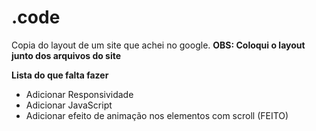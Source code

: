 # .code
Copia do layout de um site que achei no google. **OBS: Coloqui o layout junto dos arquivos do site**

**Lista do que falta fazer**
- Adicionar Responsividade
- Adicionar JavaScript
- Adicionar efeito de animação nos elementos com scroll (FEITO)
